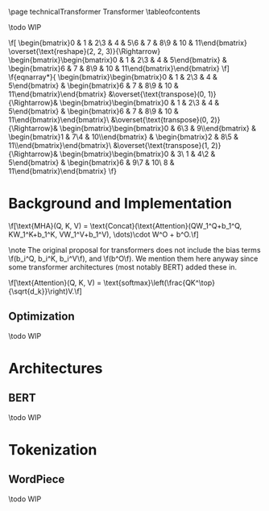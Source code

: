 \page technicalTransformer Transformer
\tableofcontents

\todo WIP

\f[
    \begin{bmatrix}0 & 1 & 2\\3 & 4 & 5\\6 & 7 & 8\\9 & 10 & 11\end{bmatrix}
    \overset{\text{reshape}(2, 2, 3)}{\Rightarrow}
    \begin{bmatrix}\begin{bmatrix}0 & 1 & 2\\3 & 4 & 5\end{bmatrix} & \begin{bmatrix}6 & 7 & 8\\9 & 10 & 11\end{bmatrix}\end{bmatrix}
\f]
\f{eqnarray*}{
    \begin{bmatrix}\begin{bmatrix}0 & 1 & 2\\3 & 4 & 5\end{bmatrix} & \begin{bmatrix}6 & 7 & 8\\9 & 10 & 11\end{bmatrix}\end{bmatrix}
    &\overset{\text{transpose}(0, 1)}{\Rightarrow}&
    \begin{bmatrix}\begin{bmatrix}0 & 1 & 2\\3 & 4 & 5\end{bmatrix} & \begin{bmatrix}6 & 7 & 8\\9 & 10 & 11\end{bmatrix}\end{bmatrix}\\
    &\overset{\text{transpose}(0, 2)}{\Rightarrow}&
    \begin{bmatrix}\begin{bmatrix}0 & 6\\3 & 9\\\end{bmatrix} & \begin{bmatrix}1 & 7\\4 & 10\\\end{bmatrix} & \begin{bmatrix}2 & 8\\5 & 11\\\end{bmatrix}\end{bmatrix}\\
    &\overset{\text{transpose}(1, 2)}{\Rightarrow}&
    \begin{bmatrix}\begin{bmatrix}0 & 3\\ 1 & 4\\2 & 5\end{bmatrix} & \begin{bmatrix}6 & 9\\7 & 10\\ 8 & 11\end{bmatrix}\end{bmatrix}
\f}



# Background and Implementation

\f[\text{MHA}(Q, K, V) = \text{Concat}(\text{Attention}(QW_1^Q+b_1^Q, KW_1^K+b_1^K, VW_1^V+b_1^V), \dots)\cdot W^O + b^O.\f]

\note The original proposal for transformers does not include the bias terms \f(b_i^Q, b_i^K, b_i^V\f), and \f(b^O\f).
We mention them here anyway since some transformer architectures (most notably BERT) added these in.

\f[\text{Attention}(Q, K, V) = \text{softmax}\left(\frac{QK^\top}{\sqrt{d_k}}\right)V.\f]

## Optimization
\todo WIP

# Architectures
## BERT
\todo WIP

# Tokenization
## WordPiece
\todo WIP